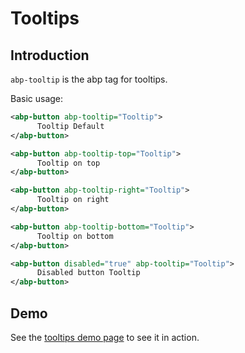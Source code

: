 # Tooltips

## Introduction

`abp-tooltip` is the abp tag for tooltips.

Basic usage:

````xml
<abp-button abp-tooltip="Tooltip">
      Tooltip Default
</abp-button>

<abp-button abp-tooltip-top="Tooltip">
      Tooltip on top
</abp-button>

<abp-button abp-tooltip-right="Tooltip">
      Tooltip on right
</abp-button>

<abp-button abp-tooltip-bottom="Tooltip">
      Tooltip on bottom
</abp-button>

<abp-button disabled="true" abp-tooltip="Tooltip">
      Disabled button Tooltip
</abp-button>
````



## Demo

See the [tooltips demo page](https://bootstrap-taghelpers.abp.io/Components/Tooltips) to see it in action.
